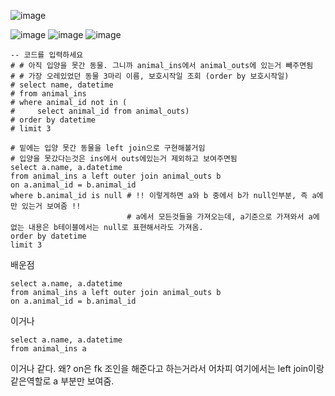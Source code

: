 ![image](https://user-images.githubusercontent.com/84604563/151731703-ca86e912-a417-4464-b8af-8d0b32434394.png)

![image](https://user-images.githubusercontent.com/84604563/151731748-63efa9f1-8305-4164-8df4-52820b992741.png)
![image](https://user-images.githubusercontent.com/84604563/151731730-c2a0d587-7fb5-4200-9460-f09f27556285.png)
![image](https://user-images.githubusercontent.com/84604563/151731738-92cfd2ec-c91c-4c7b-9c82-02aca57a9dd2.png)


```mysql
-- 코드를 입력하세요
# # 아직 입양을 못간 동물. 그니까 animal_ins에서 animal_outs에 있는거 빼주면됨   
# # 가장 오레있었던 동물 3마리 이름, 보호시작일 조회 (order by 보호시작일)
# select name, datetime
# from animal_ins
# where animal_id not in (
#     select animal_id from animal_outs)
# order by datetime
# limit 3

# 밑에는 입양 못간 동물을 left join으로 구현해볼거임
# 입양을 못갔다는것은 ins에서 outs에있는거 제외하고 보여주면됨
select a.name, a.datetime
from animal_ins a left outer join animal_outs b
on a.animal_id = b.animal_id 
where b.animal_id is null # !! 이렇게하면 a와 b 중에서 b가 null인부분, 즉 a에만 있는거 보여줌 !! 
                          # a에서 모든것들을 가져오는데, a기준으로 가져와서 a에 없는 내용은 b테이블에서는 null로 표현해서라도 가져옴.  
order by datetime
limit 3
```

배운점 
```mysql
select a.name, a.datetime
from animal_ins a left outer join animal_outs b
on a.animal_id = b.animal_id 
```
이거나    
```mysql  
select a.name, a.datetime
from animal_ins a 
```
이거나 같다. 왜? on은 fk 조인을 해준다고 하는거라서 어차피 여기에서는 left join이랑 같은역할로 a 부분만 보여줌.  
